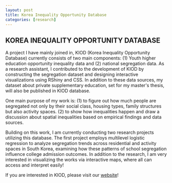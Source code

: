 ```yaml
---
layout: post
title: Korea Inequality Opportunity Database
categories: [research]
---
```


## KOREA INEQUALITY OPPORTUNITY DATABASE 

<p>
A project I have mainly joined in, KIOD (Korea Inequality Opportunity Database) currently consists of two main components: (1) Youth higher education opportunity inequality data and (2) national segregation data. As a research assistant, I contributed to the development of KIOD by constructing the segregation dataset and designing interactive visualizations using RShiny and CSS. In addition to these data sources, my dataset about private supplementary education, set for my master's thesis, will also be published in KIOD database.
</p>

<p>
One main purpose of my work is:
(1) to figure out how much people are segregated not only by their social class, housing types, family structures but also activity spaces.
(2) to show how inequalities happen and draw a discussion about spatial inequalities based on empirical findings and data sources.
</p>

<p>
Building on this work, I am currently conducting two research projects utilizing this database. The first project employs multilevel logistic regression to analyze segregation trends across residential and activity spaces in South Korea, examining how these patterns of school segregation influence college admission outcomes. In addition to the research, I am very interested in visualizing the works via interactive maps, where all can access and interpret easily! 
</p>

<p>
If you are interested in KIOD, please visit our
      <a href="https://sites.google.com/view/kiodyonsei" target="_blank" rel="noopener noreferrer">website</a>!
</p>